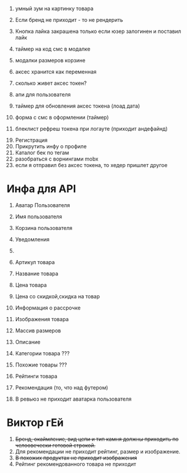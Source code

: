 
1. умный зум на картинку товара
2. Если бренд не приходит - то не рендерить
3. Кнопка лайка закрашена только если юзер залогинен и поставил лайк
4. таймер на код смс в модалке

6. модалки размеров корзине

11. аксес хранится как переменная
12. сколько живет аксес токен?
13. апи для пользователя
14. таймер для обновления аксес токена (лоад дата)

16. форма с смс в оформлении (таймер)
17. блеклист рефреш токена при логауте (приходит андефайнд)
<!-- 18. like na previews -->
19. Регистрация
20. Прикрутить инфу о профиле
21. Каталог бек по тегам
22. разобраться с ворнингами mobx
23. если я отправил без аксес токена, то хедер пришлет другое

# Инфа для  API

1. Аватар Пользователя
2. Имя пользователя
3. Корзина пользователя
4. Уведомления
5. 

1. Артикул товара
2. Название товара
3. Цена товара
4. Цена со скидкой,cкидка на товар
5. Информация о рассрочке 
6. Изображения товара
7. Массив размеров
8. Описание
9. Категории товара ???
10. Похожие товары ???
11. Рейтинги товара
12. Рекомендация (то, что над футером)

13. В ревьюз не приходит аватарка пользователя



# Виктор гЕй
1. ~~Бренд, окаймление, вид цепи и тип камня должны приходить по челоовечески готовой строкой.~~
2. Для рекомендации не приходит рейтинг, размер и изображение.
3. ~~В похожих продуктах не приходит изображения~~
4. Рейтинг рекомендованного товара не приходит
